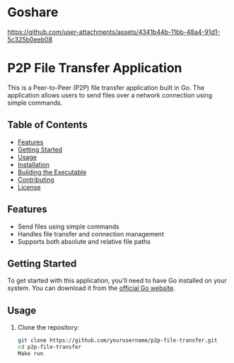 # Goshare


https://github.com/user-attachments/assets/4341b44b-11bb-48a4-91d1-5c325b0eeb08

# P2P File Transfer Application

This is a Peer-to-Peer (P2P) file transfer application built in Go. The application allows users to send files over a network connection using simple commands.

## Table of Contents

- [Features](#features)
- [Getting Started](#getting-started)
- [Usage](#usage)
- [Installation](#installation)
- [Building the Executable](#building-the-executable)
- [Contributing](#contributing)
- [License](#license)

## Features

- Send files using simple commands
- Handles file transfer and connection management
- Supports both absolute and relative file paths

## Getting Started

To get started with this application, you'll need to have Go installed on your system. You can download it from the [official Go website](https://golang.org/dl/).

## Usage

1. Clone the repository:

   ```bash
   git clone https://github.com/yourusername/p2p-file-transfer.git
   cd p2p-file-transfer
   Make run
